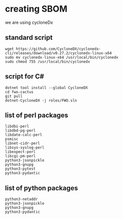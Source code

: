 # creating SBOM

we are using cycloneDx

## standard script 

    wget https://github.com/CycloneDX/cyclonedx-cli/releases/download/v0.27.2/cyclonedx-linux-x64
    sudo mv cyclonedx-linux-x64 /usr/local/bin/cyclonedx
    sudo chmod 755 /usr/local/bin/cyclonedx

## script for C#

    dotnet tool install --global CycloneDX
    cd fwo-cactus
    git pull
    dotnet-CycloneDX -j roles/FWO.sln 

## list of perl packages

    libdbi-perl
    libdbd-pg-perl
    libdate-calc-perl
    psmisc
    libnet-cidr-perl
    libsys-syslog-perl
    libexpect-perl
    libcgi-pm-perl
    python3-jsonpickle
    python3-gnupg
    python3-pytest
    python3-pydantic


## list of python packages

    python3-netaddr
    python3-jsonpickle
    python3-gnupg
    python3-pydantic
